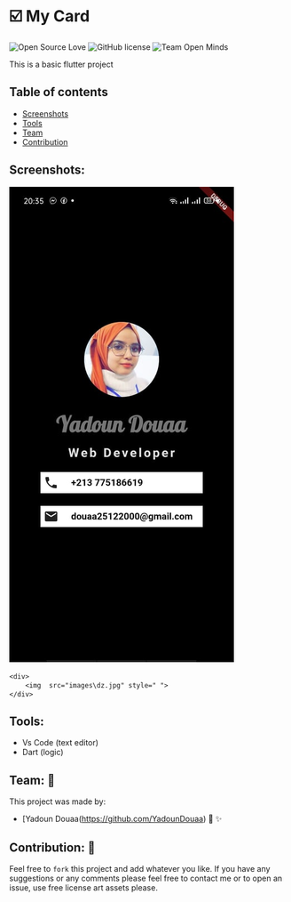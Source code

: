 # :ballot_box_with_check: My Card 

![Open Source Love](https://firstcontributions.github.io/open-source-badges/badges/open-source-v1/open-source.svg)
![GitHub license](https://img.shields.io/github/license/open-minds/Train_Track_Repair_GGJ2020.svg)
![Team Open Minds](https://img.shields.io/badge/Members%20of-Team%20Open%20Minds-blue.svg?color=0099CC)


This is a basic flutter project 


## Table of contents 

- [Screenshots](#Screenshots)
- [Tools](#Tools)
- [Team](#Team)
- [Contribution](#Contribution)


## Screenshots:


<img src="images\dz.jpg"/>

``` can also use this 
<div>
	<img  src="images\dz.jpg" style=" ">
</div>
```

	
## Tools:
* Vs Code (text editor)
* Dart (logic)


 ## Team: :busts_in_silhouette:  
This project was made by: 
* [Yadoun Douaa(https://github.com/YadounDouaa) :sparkling_heart: :sparkles: 


## Contribution: :handshake:
Feel free to `fork` this project and add whatever you like. If you have any suggestions or any comments please feel free to contact me or to open an issue, use free license art assets please.
